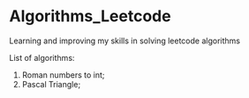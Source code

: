 # Algorithms_Leetcode
Learning and improving my skills in solving leetcode algorithms

List of algorithms:
1. Roman numbers to int;
2. Pascal Triangle;
